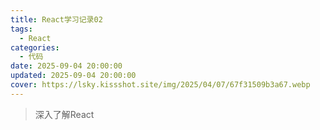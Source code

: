 ```yaml
---
title: React学习记录02
tags:
  - React
categories:
  - 代码
date: 2025-09-04 20:00:00
updated: 2025-09-04 20:00:00
cover: https://lsky.kissshot.site/img/2025/04/07/67f31509b3a67.webp
---
```

> 深入了解React
